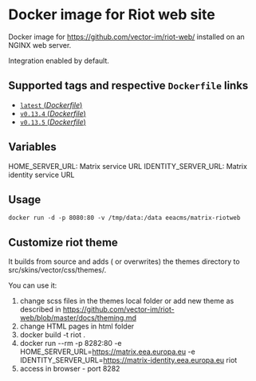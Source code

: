 # Docker image for Riot web site

Docker image for https://github.com/vector-im/riot-web/ installed on an NGINX web server.

Integration enabled by default.

## Supported tags and respective `Dockerfile` links

- [`latest` (*Dockerfile*)](https://github.com/eea/eea.docker.matrix.riot/blob/master/Dockerfile)
- [`v0.13.4` (*Dockerfile*)](https://github.com/eea/eea.docker.matrix.riot/blob/v0.13.4/Dockerfile)
- [`v0.13.5` (*Dockerfile*)](https://github.com/eea/eea.docker.matrix.riot/blob/v0.13.5/Dockerfile)

## Variables

HOME_SERVER_URL: Matrix service URL
IDENTITY_SERVER_URL: Matrix identity service URL

## Usage

```
docker run -d -p 8080:80 -v /tmp/data:/data eeacms/matrix-riotweb
```

## Customize riot theme

It builds from source and adds ( or overwrites) the themes directory to src/skins/vector/css/themes/.

You can use it:

1. change scss files in the themes local folder or add new theme as described in https://github.com/vector-im/riot-web/blob/master/docs/theming.md
2. change HTML pages in html folder
3. docker build -t riot .
4. docker run --rm -p 8282:80 -e HOME_SERVER_URL=https://matrix.eea.europa.eu -e IDENTITY_SERVER_URL=https://matrix-identity.eea.europa.eu riot
5. access in browser - port 8282